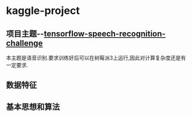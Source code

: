 # kaggle-project

## 项目主题--[tensorflow-speech-recognition-challenge](https://www.kaggle.com/c/tensorflow-speech-recognition-challenge)


本主题是语音识别.要求训练好后可以在树莓派3上运行,因此对计算复杂度还是有一定要求.

## 数据特征


## 基本思想和算法


